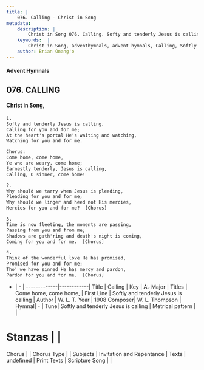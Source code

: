 ```yaml
---
title: |
    076. Calling - Christ in Song
metadata:
    description: |
        Christ in Song 076. Calling. Softy and tenderly Jesus is calling, Calling for you and for me; At the heart's portal He's waiting and watching, Watching for you and for me. Chorus: Come home, come home, Ye who are weary, come home; Earnestly tenderly, Jesus is calling, Calling, O sinner, come home!
    keywords:  |
        Christ in Song, adventhymnals, advent hymnals, Calling, Softly and tenderly Jesus is calling. Come home, come home,
    author: Brian Onang'o
---
```


#### Advent Hymnals
## 076. CALLING
####  Christ in Song,

```txt
1.
Softy and tenderly Jesus is calling,
Calling for you and for me;
At the heart's portal He's waiting and watching,
Watching for you and for me.

Chorus:
Come home, come home,
Ye who are weary, come home;
Earnestly tenderly, Jesus is calling,
Calling, O sinner, come home!

2.
Why should we tarry when Jesus is pleading,
Pleading for you and for me;
Why should we linger and heed not His mercies,
Mercies for you and for me?  [Chorus]

3.
Time is now fleeting, the moments are passing,
Passing from you and from me;
Shadows are gath'ring and death's night is coming,
Coming for you and for me.  [Chorus]

4.
Think of the wonderful love He has promised,
Promised for you and for me;
Tho' we have sinned He has mercy and pardon,
Pardon for you and for me.  [Chorus]

```

- |   -  |
-------------|------------|
Title | Calling |
Key | A♭ Major |
Titles | Come home, come home, |
First Line | Softly and tenderly Jesus is calling |
Author | W. L. T.
Year | 1908
Composer| W. L. Thompson |
Hymnal|  - |
Tune| Softly and tenderly Jesus is calling |
Metrical pattern | |
# Stanzas |  |
Chorus |  |
Chorus Type |  |
Subjects | Invitation and Repentance |
Texts | undefined |
Print Texts | 
Scripture Song |  |
    
